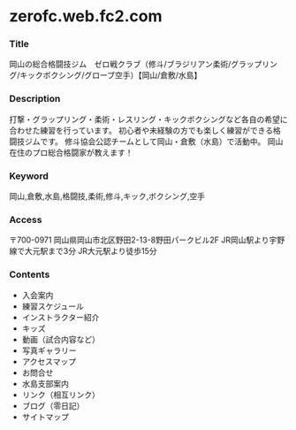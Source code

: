 # zerofc.web.fc2.com


### Title
岡山の総合格闘技ジム　ゼロ戦クラブ（修斗/ブラジリアン柔術/グラップリング/キックボクシング/グローブ空手）【岡山/倉敷/水島】

### Description
打撃・グラップリング・柔術・レスリング・キックボクシングなど各自の希望に合わせた練習を行っています。
初心者や未経験の方でも楽しく練習ができる格闘技ジムです。
修斗協会公認チームとして岡山・倉敷（水島）で活動中。
岡山在住のプロ総合格闘家が教えます！

### Keyword
岡山,倉敷,水島,格闘技,柔術,修斗,キック,ボクシング,空手

### Access
〒700-0971
岡山県岡山市北区野田2-13-8野田パークビル2F
JR岡山駅より宇野線で大元駅まで3分
JR大元駅より徒歩15分

### Contents
* 入会案内
* 練習スケジュール
* インストラクター紹介
* キッズ
* 動画（試合内容など）
* 写真ギャラリー
* アクセスマップ
* お問合せ
* 水島支部案内
* リンク（相互リンク）
* ブログ（零日記）
* サイトマップ
